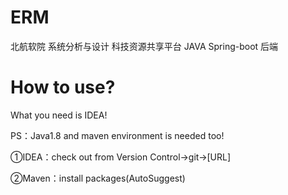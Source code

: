 # ERM
北航软院 系统分析与设计 科技资源共享平台 JAVA Spring-boot 后端

# How to use?

What you need is IDEA!

PS：Java1.8 and maven environment is needed too!

①IDEA：check out from Version Control->git->[URL]

②Maven：install packages(AutoSuggest)
